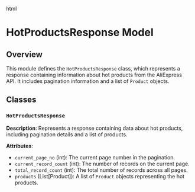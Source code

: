 html
<h1>HotProductsResponse Model</h1>

<h2>Overview</h2>
<p>This module defines the <code>HotProductsResponse</code> class, which represents a response containing information about hot products from the AliExpress API.  It includes pagination information and a list of <code>Product</code> objects.</p>

<h2>Classes</h2>

<h3><code>HotProductsResponse</code></h3>

<p><strong>Description</strong>: Represents a response containing data about hot products, including pagination details and a list of products.</p>

<p><strong>Attributes</strong>:</p>
<ul>
  <li><code>current_page_no</code> (int): The current page number in the pagination.</li>
  <li><code>current_record_count</code> (int): The number of records on the current page.</li>
  <li><code>total_record_count</code> (int): The total number of records across all pages.</li>
  <li><code>products</code> (List[Product]): A list of <code>Product</code> objects representing the hot products.</li>
</ul>
